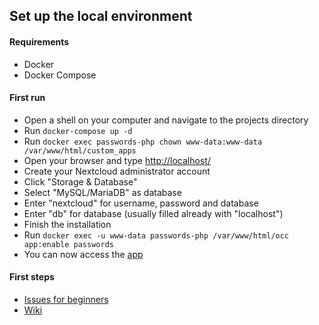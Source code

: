 ## Set up the local environment
#### Requirements
* Docker
* Docker Compose

#### First run
* Open a shell on your computer and navigate to the projects directory
* Run `docker-compose up -d`
* Run `docker exec passwords-php chown www-data:www-data /var/www/html/custom_apps`
* Open your browser and type [http://localhost/](http://localhost/)
* Create your Nextcloud administrator account
* Click "Storage & Database"
* Select "MySQL/MariaDB" as database
* Enter "nextcloud" for username, password and database
* Enter "db" for database (usually filled already with "localhost")
* Finish the installation
* Run `docker exec -u www-data passwords-php /var/www/html/occ app:enable passwords`
* You can now access the [app](http://localhost/index.php/apps/passwords)

#### First steps
* [Issues for beginners](https://github.com/marius-wieschollek/passwords/labels/for%3Astarters)
* [Wiki](https://github.com/marius-wieschollek/passwords/wiki)